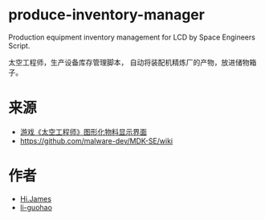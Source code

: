# produce-inventory-manager
Production equipment inventory management for LCD by Space Engineers Script.

太空工程师，生产设备库存管理脚本， 自动将装配机精炼厂的产物，放进储物箱子。

# 来源

- [游戏《太空工程师》图形化物料显示界面](https://www.bilibili.com/read/cv27778300/)
- <https://github.com/malware-dev/MDK-SE/wiki>

# 作者

- [Hi.James](https://space.bilibili.com/368005035)
- [li-guohao](https://github.com/li-guohao)